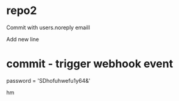 # repo2

Commit with users.noreply emaill

Add new line
# commit - trigger webhook event

password = 'SDhofuhwefu1y64&'

hm
